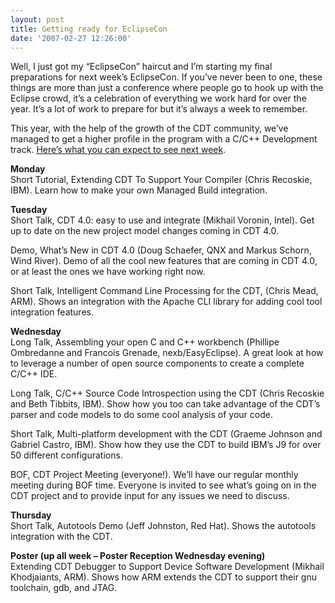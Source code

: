 ```yaml
---
layout: post
title: Getting ready for EclipseCon
date: '2007-02-27 12:26:00'
---
```



Well, I just got my “EclipseCon” haircut and I’m starting my final preparations for next week’s EclipseCon. If you’ve never been to one, these things are more than just a conference where people go to hook up with the Eclipse crowd, it’s a celebration of everything we work hard for over the year. It’s a lot of work to prepare for but it’s always a week to remember.

This year, with the help of the growth of the CDT community, we’ve managed to get a higher profile in the program with a C/C++ Development track. [Here’s what you can expect to see next week](http://www.eclipsecon.org/2007/index.php?page=sub/&area=c-devel).

**Monday**  
Short Tutorial, Extending CDT To Support Your Compiler (Chris Recoskie, IBM). Learn how to make your own Managed Build integration.

**Tuesday**  
Short Talk, CDT 4.0: easy to use and integrate (Mikhail Voronin, Intel). Get up to date on the new project model changes coming in CDT 4.0.

Demo, What’s New in CDT 4.0 (Doug Schaefer, QNX and Markus Schorn, Wind River). Demo of all the cool new features that are coming in CDT 4.0, or at least the ones we have working right now.

Short Talk, Intelligent Command Line Processing for the CDT, (Chris Mead, ARM). Shows an integration with the Apache CLI library for adding cool tool integration features.

**Wednesday**  
Long Talk, Assembling your open C and C++ workbench (Phillipe Ombredanne and Francois Grenade, nexb/EasyEclipse). A great look at how to leverage a number of open source components to create a complete C/C++ IDE.

Long Talk, C/C++ Source Code Introspection using the CDT (Chris Recoskie and Beth Tibbits, IBM). Show how you too can take advantage of the CDT’s parser and code models to do some cool analysis of your code.

Short Talk, Multi-platform development with the CDT (Graeme Johnson and Gabriel Castro, IBM). Show how they use the CDT to build IBM’s J9 for over 50 different configurations.

BOF, CDT Project Meeting (everyone!). We’ll have our regular monthly meeting during BOF time. Everyone is invited to see what’s going on in the CDT project and to provide input for any issues we need to discuss.

**Thursday**  
Short Talk, Autotools Demo (Jeff Johnston, Red Hat). Shows the autotools integration with the CDT.

**Poster (up all week – Poster Reception Wednesday evening)**  
Extending CDT Debugger to Support Device Software Development (Mikhail Khodjaiants, ARM). Shows how ARM extends the CDT to support their gnu toolchain, gdb, and JTAG.


